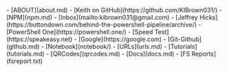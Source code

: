 <html lang="en">
<head>
    <meta charset="UTF-8">
    <meta name="viewport" content="width=device-width, initial-scale=1.0">
    <link rel="icon" type="image/png" href="https://media.geeksforgeeks.org/wp-content/cdn-uploads/gfg_200X200.png">
    <title>Document</title>
</head>
<body>
    
</body>
</html>
- [ABOUT](about.md)
- [Keith on GitHub](https://github.com/KIBrown031/)
- [NPM](npm.md)
- [Inbox](mailto:kibrown031@gmail.com)
- [Jeffrey Hicks](https://buttondown.com/behind-the-powershell-pipeline/archive/)
- [PowerShell One](https://powershell.one/)
- [Speed Test](https://speakeasy.net)
- [Google](https://google.com)
- [Git-Github](github.md)
- [Notebook](notebook/)
- [URLs](urls.md)
- [Tutorials](tutorials.md)
- [QRCodes](qrcodes.md)
- [Docs](docs.md)
- [FS Reports](fsreport.txt)
